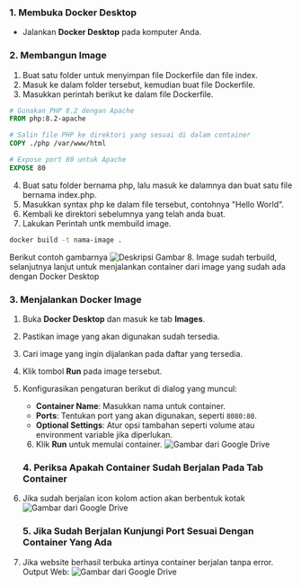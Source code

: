 ### 1. Membuka Docker Desktop
- Jalankan **Docker Desktop** pada komputer Anda.

### 2. Membangun Image
1. Buat satu folder untuk menyimpan file Dockerfile dan file index.
2. Masuk ke dalam folder tersebut, kemudian buat file Dockerfile.
3. Masukkan perintah berikut ke dalam file Dockerfile.
```dockerfile
# Gunakan PHP 8.2 dengan Apache
FROM php:8.2-apache

# Salin file PHP ke direktori yang sesuai di dalam container
COPY ./php /var/www/html

# Expose port 80 untuk Apache
EXPOSE 80
```
4. Buat satu folder bernama php, lalu masuk ke dalamnya dan buat satu file bernama index.php.
5. Masukkan syntax php ke dalam file tersebut, contohnya "Hello World".
6. Kembali ke direktori sebelumnya yang telah anda buat.
7. Lakukan Perintah untk membuild image.
```bash
docker build -t nama-image .
```
Berikut contoh gambarnya
![Deskripsi Gambar](https://drive.google.com/uc?id=1hVu0TjS1xypN2BqXSjA8Ntk9ikpB2n2B)
8. Image sudah terbuild, selanjutnya lanjut untuk menjalankan container dari image yang sudah ada dengan Docker Desktop

### 3. Menjalankan Docker Image
1. Buka **Docker Desktop** dan masuk ke tab **Images**.
2. Pastikan image yang akan digunakan sudah tersedia.
3. Cari image yang ingin dijalankan pada daftar yang tersedia.
4. Klik tombol **Run** pada image tersebut.
5. Konfigurasikan pengaturan berikut di dialog yang muncul:
   - **Container Name**: Masukkan nama untuk container.
   - **Ports**: Tentukan port yang akan digunakan, seperti `8080:80`.
   - **Optional Settings**: Atur opsi tambahan seperti volume atau environment variable jika diperlukan.
   6. Klik **Run** untuk memulai container.
   ![Gambar dari Google Drive](https://drive.google.com/uc?id=1HoSK3q1-PJIfawhGrFGs0nWGpAnnkPm_)

   ### 4. Periksa Apakah Container Sudah Berjalan Pada Tab Container
1. Jika sudah berjalan icon kolom action akan berbentuk kotak
   ![Gambar dari Google Drive](https://drive.google.com/uc?id=1HoSK3q1-PJIfawhGrFGs0nWGpAnnkPm_)

   ### 5. Jika Sudah Berjalan Kunjungi Port Sesuai Dengan Container Yang Ada
1. Jika website berhasil terbuka artinya container berjalan tanpa error.
Output Web:
   ![Gambar dari Google Drive](https://drive.google.com/uc?id=1je6n2V0eSlsqPRYPIrdC3zJ5FvbiArJE)
